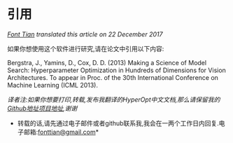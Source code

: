 # 引用

*[Font Tian](http://blog.csdn.net/fontthrone) translated this article on 22 December 2017*

如果你想使用这个软件进行研究,请在论文中引用以下内容:

Bergstra, J., Yamins, D., Cox, D. D. (2013) Making a Science of Model Search: Hyperparameter Optimization in Hundreds of Dimensions for Vision Architectures. To appear in Proc. of the 30th International Conference on Machine Learning (ICML 2013).

*译者注:如果你想要打印,转载,发布我翻译的HyperOpt中文文档,那么请保留我的[Github地址项目地址](https://github.com/FontTian/Hyperopt_CN),谢谢*

* 转载的话,请先通过电子邮件或者github联系我,我会在一两个工作日内回复.电子邮箱:fonttian@gmail.com*